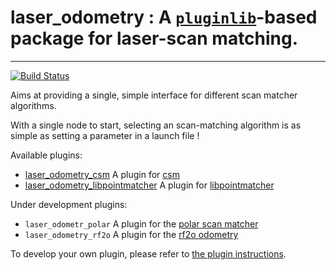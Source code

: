 # laser_odometry : A [`pluginlib`](http://wiki.ros.org/pluginlib)-based package for **laser-scan matching**.
---

[![Build Status](https://travis-ci.org/artivis/laser_odometry.svg?branch=master)](https://travis-ci.org/artivis/laser_odometry)

Aims at providing a single, simple interface for different scan matcher algorithms.

With a single node to start, selecting an scan-matching algorithm is as simple as setting a parameter in a launch file !

Available plugins:

-  [laser_odometry_csm](https://github.com/artivis/laser_odometry_csm) A plugin for [csm](https://github.com/AndreaCensi/csm)
-  [laser_odometry_libpointmatcher](https://github.com/artivis/laser_odometry_libpointmatcher) A plugin for [libpointmatcher](https://github.com/ethz-asl/libpointmatcher)

Under development plugins:

- `laser_odometr_polar` A plugin for the [polar scan matcher](https://github.com/ccny-ros-pkg/scan_tools/tree/indigo/polar_scan_matcher)
- `laser_odometry_rf2o` A plugin for the [rf2o odometry](http://wiki.ros.org/rf2o_laser_odometry)

<!-- -  [laser_odometry_gpar](https://github.com/artivis/laser_odometry_gpar) -->
<!-- -  [laser_odometr_polar](https://github.com/artivis/laser_odometr_polar) -->
<!-- -  [laser_odometr_rf2o](https://github.com/artivis/laser_odometr_rf2o) -->

To develop your own plugin, please refer to [the plugin instructions](https://github.com/artivis/laser_odometry/wiki/Create-a-plugin).
